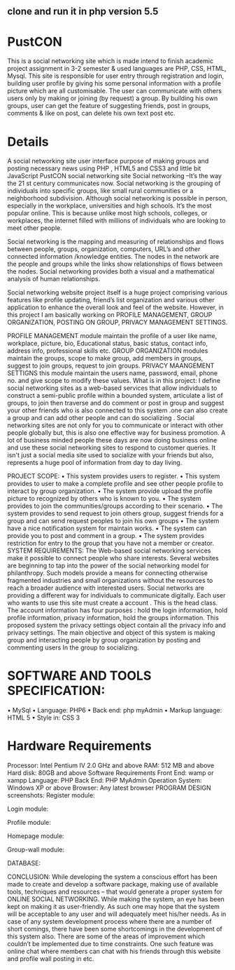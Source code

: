 ## clone and run it in php version 5.5

# PustCON

This is a social networking site which is made intend to finish academic project assignment in 3-2 semester & used languages are PHP, CSS, HTML, Mysql. This site is responsible for user entry through registration and login, building user profile by giving his some personal information with a profile picture which are all customisable. The user can communicate with others users only by making or joining (by request) a group. By building his own groups, user can get the feature of suggesting friends, post in groups, comments & like on post, can delete his own text post etc.


# Details
A social networking site user interface purpose of making groups and posting necessary news using PHP , HTML5 and CSS3 and little bit JavaScript 
PustCON social networking site
Social networking –It’s the way the 21 st century communicates now. Social networking is the grouping of individuals into specific groups, like small rural communities or a neighborhood subdivision.  Although social networking is possible in person, especially in the workplace, universities and high schools.  It’s the most popular online. This is because unlike most high schools, colleges, or workplaces, the internet filled with millions of individuals who are looking to meet other people.

Social networking is the mapping and measuring of relationships and flows between people, groups, organization, computers, URL’s and other connected information /knowledge entities. The nodes in the network are the people and groups while the links show relationships of flows between the nodes. Social networking provides both a visual and a mathematical analysis of human relationships. 

Social networking website project itself is a huge project comprising various features like profile updating, friend’s list organization and various other application to enhance the overall look and feel of the website. However, in this project I am basically working on PROFILE MANAGEMENT, GROUP ORGANIZATION, POSTING ON GROUP, PRIVACY MANAGEMENT SETTINGS.

PROFILE MANAGEMENT module maintain the profile of a user like name, workplace, picture, bio,
Educational status, basic status, contact info, address info, professional skills etc.
GROUP ORGANIZATION modules maintain the groups, scope to make group, add members in groups, suggest to join groups, request to join groups.
PRIVACY MAANGEMENT SETTIGNS this module maintain the users name, password, email, phone no. and give scope to modify these values.
What is in this project:
I define social networking sites as a web-based services that allow individuals to construct a semi-public profile within a bounded system, articulate a list of groups, to join then traverse and do comment or post in group and suggest your other friends who is also connected to this system .one can also create a group and can add other people and can do socializing .
Social networking sites are not only for you to communicate or interact with other people globally but, this is also one effective way for business promotion. A lot of business minded people these days are now doing business online and use these social networking sites to respond to customer queries. It isn't just a social media site used to socialize with your friends but also, represents a huge pool of information from day to day living.

PROJECT SCOPE:
•	This system provides users to register.
•	This system provides to user to make a complete profile and see other people profile to interact by group organization.
•	The system provide upload the profile picture to recognized by others who is known to you.
•	The system provides to join the communities/groups according to their scenario.
•	The system provides to send request to join others group, suggest friends for a group and can send request peoples to join his own groups 
•	The system have a nice  notification system for maintain works.
•	The system can provide you to post and comment in a group.
•	The system provides restriction for entry to the group that you have not a member or creator.
SYSTEM REQUIREMENTS:
The Web-based social networking services make it possible to connect people who share interests. Several websites are beginning to tap into the power of the social networking model for philanthropy. Such models provide a means for connecting otherwise fragmented industries and small organizations without the resources to reach a broader audience with interested users. Social networks are providing a different way for individuals to communicate digitally. Each user who wants to use this site must create a account . This is the head class. The account information has four purposes : hold the login information, hold profile information, privacy information, hold the groups information. This proposed system the privacy settings object contain all the privacy info and privacy settings. The main objective  and object of this system is making group and interacting people by group organization by posting and commenting users In the group to socializing.

# SOFTWARE AND TOOLS SPECIFICATION:
•	MySql
•	Language:  PHP6
•	Back end: php myAdmin
•	 Markup language: HTML 5
•	Style in: CSS 3

 # Hardware Requirements
 Processor: Intel Pentium IV 2.0 GHz and above 
 RAM: 512 MB and above
 Hard disk: 80GB and above
Software Requirements 
Front End: wamp or xampp
 Language: PHP 
Back End: PHP MyAdmin 
Operation System: Windows XP or above 
Browser: Any latest browser
PROGRAM DESIGN screenshots:
Register module:
 
Login module:
 
Profile module:
 
Homepage module:
 
Group-wall module:
 
DATABASE:
 

CONCLUSION:
While developing the system a conscious effort has been made to create and develop a software package, making use of available tools, techniques and resources – that would generate a proper system for ONLINE SOCIAL NETWORKING. While making the system, an eye has been kept on making it as user-friendly. As such one may hope that the system will be acceptable to any user and will adequately meet his/her needs. As in case of any system development process where there are a number of short comings, there have been some shortcomings in the development of this system also. There are some of the areas of improvement which couldn’t be implemented due to time constraints. One such feature was online chat where members can chat with his friends through this website and profile wall posting in etc.
